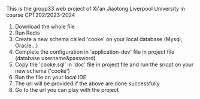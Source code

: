 This is the group33 web project of Xi'an Jiaotong Liverpool University in course CPT202/2023-2024
1. Download the whole file
2. Run Redis
3. Create a new schema called 'cooke' on your local database (Mysql, Oracle...)
4. Complete the configuration in 'application-dev' file in project file (database username&password)
5. Copy the 'cooke.sql' in 'doc' file in project file and run the sricpt on your new schema ('cooke')
6. Run the file on your local IDE
7. The url will be provided if the above are done successfully
8. Go to the url you can play with the project
